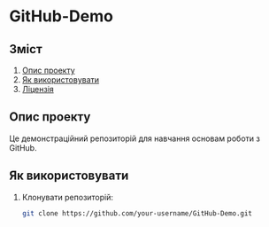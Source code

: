 # GitHub-Demo

## Зміст
1. [Опис проекту](#опис-проекту)
2. [Як використовувати](#як-використовувати)
3. [Ліцензія](#ліцензія)

## Опис проекту
Це демонстраційний репозиторій для навчання основам роботи з GitHub.

## Як використовувати
1. Клонувати репозиторій:
   ```bash
   git clone https://github.com/your-username/GitHub-Demo.git

